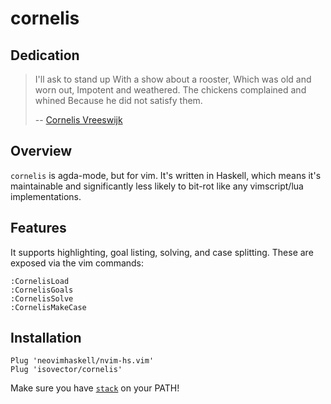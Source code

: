 # cornelis

## Dedication

> I'll ask to stand up
> With a show about a rooster,
> Which was old and worn out,
> Impotent and weathered.
> The chickens complained and whined
> Because he did not satisfy them.
>
> -- [Cornelis Vreeswijk](https://www.youtube.com/watch?v=oKUscEWPVAM)


## Overview

`cornelis` is agda-mode, but for vim. It's written in Haskell, which means it's
maintainable and significantly less likely to bit-rot like any vimscript/lua
implementations.


## Features

It supports highlighting, goal listing, solving, and case splitting. These are
exposed via the vim commands:

```
:CornelisLoad
:CornelisGoals
:CornelisSolve
:CornelisMakeCase
```


## Installation

```
Plug 'neovimhaskell/nvim-hs.vim'
Plug 'isovector/cornelis'
```

Make sure you have [`stack`](https://docs.haskellstack.org/en/stable/install_and_upgrade/) on your PATH!

